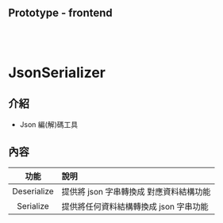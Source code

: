 ## Prototype - frontend

<br><br>

# JsonSerializer

## 介紹

- Json 編(解)碼工具

## 內容

| 功能 | 說明 |
|:-:|:--|
|Deserialize|提供將 json 字串轉換成 對應資料結構功能|
|Serialize|提供將任何資料結構轉換成 json 字串功能|


